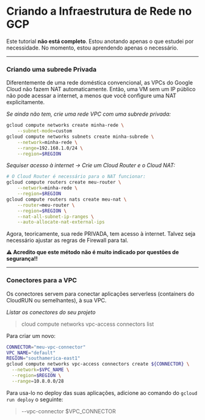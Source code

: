 # Criando a Infraestrutura de Rede no GCP

Este tutorial **não está completo**. Estou anotando apenas o que estudei por necessidade.
No momento, estou aprendendo apenas o necessário.

---

### Criando uma subrede Privada

Diferentemente de uma rede doméstica convencional, as VPCs do Google Cloud não fazem NAT automaticamente.
Então, uma VM sem um IP público não pode acessar a internet, a menos que você configure uma NAT explicitamente.

*Se ainda não tem, crie uma rede VPC com uma subrede privada:*
```sh
gcloud compute networks create minha-rede \
    --subnet-mode=custom
gcloud compute networks subnets create minha-subrede \
    --network=minha-rede \
    --range=192.168.1.0/24 \
    --region=$REGION
```

*Sequiser acesso à internet -> Crie um Cloud Router e o Cloud NAT:*
```sh
# O Cloud Router é necessário para o NAT funcionar:
gcloud compute routers create meu-router \
    --network=minha-rede \
    --region=$REGION
gcloud compute routers nats create meu-nat \
    --router=meu-router \
    --region=$REGION \
    --nat-all-subnet-ip-ranges \
    --auto-allocate-nat-external-ips
```

Agora, teoricamente, sua rede PRIVADA, tem acesso à internet. Talvez seja necessário ajustar as regras de Firewall para tal.

**⚠️ Acredito que este método não é muito indicado por questões de segurança!!**

---

### Conectores para a VPC

Os conectores servem para conectar aplicações serverless (containers do CloudRUN ou semelhantes), à sua VPC.

*Listar os conectores do seu projeto*
> cloud compute networks vpc-access connectors list

Para criar um novo:
```sh
CONNECTOR="meu-vpc-connector"
VPC_NAME="default"
REGION="southamerica-east1"
gcloud compute networks vpc-access connectors create ${CONNECTOR} \
  --network=$VPC_NAME \
  --region=$REGION \
  --range=10.8.0.0/28
```

Para usa-lo no deploy das suas aplicações, adicione ao comando do `gcloud run deploy` o seguinte: 
> --vpc-connector $VPC_CONNECTOR
